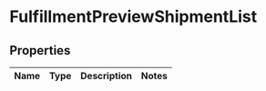 
# FulfillmentPreviewShipmentList

## Properties
Name | Type | Description | Notes
------------ | ------------- | ------------- | -------------



